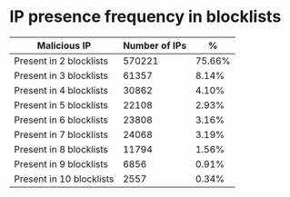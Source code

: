 # IP presence frequency in blocklists
| Malicious IP | Number of IPs | % |
|----|----|----|
| Present in 2 blocklists | 570221 | 75.66% |
| Present in 3 blocklists | 61357 | 8.14% |
| Present in 4 blocklists | 30862 | 4.10% |
| Present in 5 blocklists | 22108 | 2.93% |
| Present in 6 blocklists | 23808 | 3.16% |
| Present in 7 blocklists | 24068 | 3.19% |
| Present in 8 blocklists | 11794 | 1.56% |
| Present in 9 blocklists | 6856 | 0.91% |
| Present in 10 blocklists | 2557 | 0.34% |
